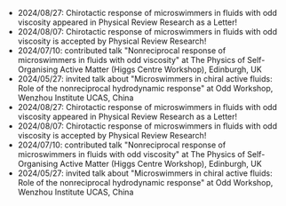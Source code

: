 - 2024/08/27: Chirotactic response of microswimmers in fluids with odd viscosity appeared in Physical Review Research as a Letter!
- 2024/08/07: Chirotactic response of microswimmers in fluids with odd viscosity is accepted by Physical Review Research!
- 2024/07/10: contributed talk "Nonreciprocal response of microswimmers in fluids with odd viscosity" at The Physics of Self-Organising Active Matter (Higgs Centre Workshop), Edinburgh, UK
- 2024/05/27: invited talk about "Microswimmers in chiral active fluids: Role of the nonreciprocal hydrodynamic response" at Odd Workshop, Wenzhou Institute UCAS, China
- 2024/08/27: Chirotactic response of microswimmers in fluids with odd viscosity appeared in Physical Review Research as a Letter!
- 2024/08/07: Chirotactic response of microswimmers in fluids with odd viscosity is accepted by Physical Review Research!
- 2024/07/10: contributed talk "Nonreciprocal response of microswimmers in fluids with odd viscosity" at The Physics of Self-Organising Active Matter (Higgs Centre Workshop), Edinburgh, UK
- 2024/05/27: invited talk about "Microswimmers in chiral active fluids: Role of the nonreciprocal hydrodynamic response" at Odd Workshop, Wenzhou Institute UCAS, China
